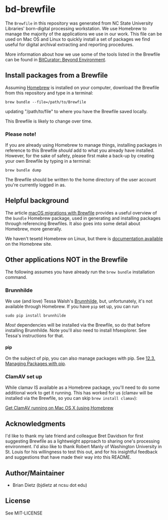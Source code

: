 # bd-brewfile

The `Brewfile` in this repository was generated from NC State University Libraries' born-digital processing workstation. We use Homebrew to manage the majority of the applications we use in our work. This file can be used on Mac OS and Linux to quickly install a set of packages we find useful for digital archival extracting and reporting procedures.

More information about how we use some of the tools listed in the Brewfile can be found in [BitCurator: Beyond Environment](https://bitcuratorconsortium.org/bitcurator-beyond-environment-2/). 

## Install packages from a Brewfile

Assuming [Homebrew](https://brew.sh/) is installed on your computer, download the Brewfile from this repository and type in a terminal:

`brew bundle --file=/path/to/Brewfile`

updating "/path/to/file" to where you have the Brewfile saved locally.

This Brewfile is likely to change over time.

### Please note!

If you are already using Homebrew to manage things, installing packages in reference to this Brewfile _should_ add to what you already have installed. However, for the sake of safety, please first make a back-up by creating your own Brewfile by typing in a terminal:

`brew bundle dump`

The Brewfile should be written to the home directory of the user account you're currently logged in as. 

## Helpful background

The article [macOS migrations with Brewfile](https://openfolder.sh/macos-migrations-with-brewfile) provides a useful overview of the `bundle` Homebrew package, used in generating and installing packages through referencing Brewfiles. It also goes into some detail about Homebrew, more generally. 

We haven't tesetd Homebrew on Linux, but there is [documentation available](https://docs.brew.sh/Homebrew-on-Linux) on the Homebrew site.

## Other applications NOT in the Brewfile

The following assumes you have already run the `brew bundle` installation command.

### Brunnhilde

We use (and love) Tessa Walsh's [Brunnhilde](https://github.com/tw4l/brunnhilde), but, unfortunately, it's not available through Homebrew. If you have `pip` set up, you can run

`sudo pip install brunnhilde`

_Most_ dependencies will be installed via the Brewfile, so do that before installing Brunnhilde. Note you'll also need to install hfsexplorer. See Tessa's instructions for that. 

#### pip
On the subject of pip, you can also manage packages with pip. See [12.3. Managing Packages with pip](https://docs.python.org/3/tutorial/venv.html#managing-packages-with-pip).

### ClamAV set up

While clamav IS available as a Homebrew package, you'll need to do some additional work to get it running. This has worked for us (clamav will be installed via the Brewfile, so you can skip `brew install clamav`):

[Get ClamAV running on Mac OS X (using Homebrew](https://gist.github.com/subharanjanm/be799ee57854109c3860dde9ad823754)

## Acknowledgments

I'd like to thank my late friend and colleague Bret Davidson for first suggesting Brewfile as a lightweight approach to sharing one's processing environment. I'd also like to thank Robert Manly of Washington University in St. Louis for his willingness to test this out, and for his insightful feedback and suggestions that have made their way into this README.

## Author/Maintainer

- Brian Dietz (bjdietz at ncsu dot edu)

## License

See MIT-LICENSE